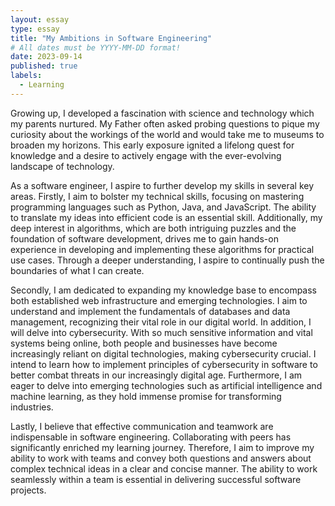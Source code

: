 ```yaml
---
layout: essay
type: essay
title: "My Ambitions in Software Engineering"
# All dates must be YYYY-MM-DD format!
date: 2023-09-14
published: true
labels:
  - Learning
---
```


Growing up, I developed a fascination with science and technology which my parents nurtured. My Father often asked probing questions to pique my curiosity about the workings of the world and would take me to museums to broaden my horizons. This early exposure ignited a lifelong quest for knowledge and a desire to actively engage with the ever-evolving landscape of technology.

As a software engineer, I aspire to further develop my skills in several key areas. Firstly, I aim to bolster my technical skills, focusing on mastering programming languages such as Python, Java, and JavaScript. The ability to translate my ideas into efficient code is an essential skill. Additionally, my deep interest in algorithms, which are both intriguing puzzles and the foundation of software development, drives me to gain hands-on experience in developing and implementing these algorithms for practical use cases. Through a deeper understanding, I aspire to continually push the boundaries of what I can create.

Secondly, I am dedicated to expanding my knowledge base to encompass both established web infrastructure and emerging technologies. I aim to understand and implement the fundamentals of databases and data management, recognizing their vital role in our digital world. In addition, I will delve into cybersecurity. With so much sensitive information and vital systems being online, both people and businesses have become increasingly reliant on digital technologies, making cybersecurity crucial. I intend to learn how to implement principles of cybersecurity in software to better combat threats in our increasingly digital age. Furthermore, I am eager to delve into emerging technologies such as artificial intelligence and machine learning, as they hold immense promise for transforming industries.

Lastly, I believe that effective communication and teamwork are indispensable in software engineering. Collaborating with peers has significantly enriched my learning journey. Therefore, I aim to improve my ability to work with teams and convey both questions and answers about complex technical ideas in a clear and concise manner. The ability to work seamlessly within a team is essential in delivering successful software projects.
